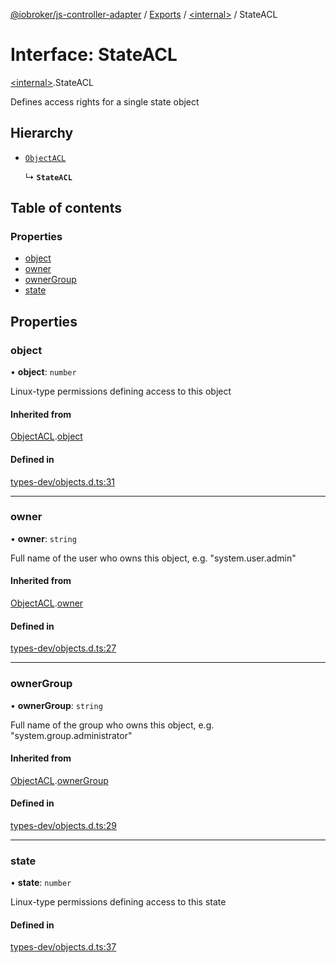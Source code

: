 [@iobroker/js-controller-adapter](../README.md) / [Exports](../modules.md) / [\<internal\>](../modules/internal_.md) / StateACL

# Interface: StateACL

[\<internal\>](../modules/internal_.md).StateACL

Defines access rights for a single state object

## Hierarchy

- [`ObjectACL`](internal_.ObjectACL.md)

  ↳ **`StateACL`**

## Table of contents

### Properties

- [object](internal_.StateACL.md#object)
- [owner](internal_.StateACL.md#owner)
- [ownerGroup](internal_.StateACL.md#ownergroup)
- [state](internal_.StateACL.md#state)

## Properties

### object

• **object**: `number`

Linux-type permissions defining access to this object

#### Inherited from

[ObjectACL](internal_.ObjectACL.md).[object](internal_.ObjectACL.md#object)

#### Defined in

[types-dev/objects.d.ts:31](https://github.com/ioBroker/ioBroker.js-controller/blob/5f45bcb2855730898c2abe049b073f40236989a4/packages/types-dev/objects.d.ts#L31)

___

### owner

• **owner**: `string`

Full name of the user who owns this object, e.g. "system.user.admin"

#### Inherited from

[ObjectACL](internal_.ObjectACL.md).[owner](internal_.ObjectACL.md#owner)

#### Defined in

[types-dev/objects.d.ts:27](https://github.com/ioBroker/ioBroker.js-controller/blob/5f45bcb2855730898c2abe049b073f40236989a4/packages/types-dev/objects.d.ts#L27)

___

### ownerGroup

• **ownerGroup**: `string`

Full name of the group who owns this object, e.g. "system.group.administrator"

#### Inherited from

[ObjectACL](internal_.ObjectACL.md).[ownerGroup](internal_.ObjectACL.md#ownergroup)

#### Defined in

[types-dev/objects.d.ts:29](https://github.com/ioBroker/ioBroker.js-controller/blob/5f45bcb2855730898c2abe049b073f40236989a4/packages/types-dev/objects.d.ts#L29)

___

### state

• **state**: `number`

Linux-type permissions defining access to this state

#### Defined in

[types-dev/objects.d.ts:37](https://github.com/ioBroker/ioBroker.js-controller/blob/5f45bcb2855730898c2abe049b073f40236989a4/packages/types-dev/objects.d.ts#L37)
